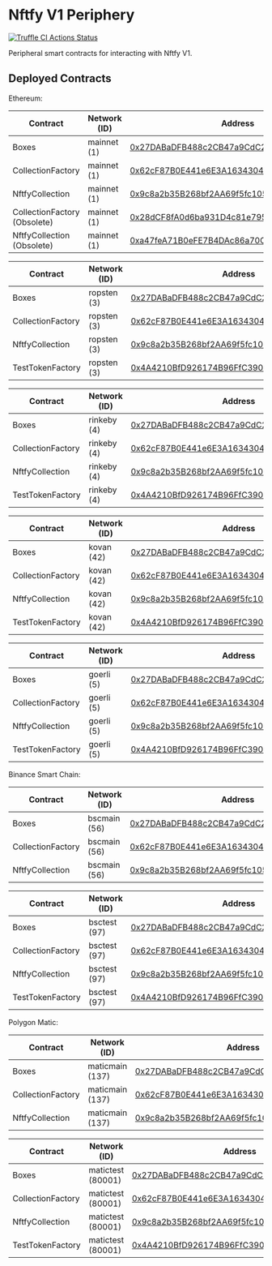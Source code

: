 # Nftfy V1 Periphery

[![Truffle CI Actions Status](https://github.com/nftfy/nftfy-v1-periphery/workflows/Truffle%20CI/badge.svg)](https://github.com/nftfy/nftfy-v1-periphery/actions)

Peripheral smart contracts for interacting with Nftfy V1.

## Deployed Contracts

Ethereum:

| Contract                     | Network (ID) | Address                                                                                                               |
| ---------------------------- | ------------ | --------------------------------------------------------------------------------------------------------------------- |
| Boxes                        | mainnet (1)  | [0x27DABaDFB488c2CB47a9CdC2fdE8C6A9f2d3f02e](https://etherscan.io/address/0x27DABaDFB488c2CB47a9CdC2fdE8C6A9f2d3f02e) |
| CollectionFactory            | mainnet (1)  | [0x62cF87B0E441e6E3A1634304AbA6332F3Fd6464F](https://etherscan.io/address/0x62cF87B0E441e6E3A1634304AbA6332F3Fd6464F) |
| NftfyCollection              | mainnet (1)  | [0x9c8a2b35B268bf2AA69f5fc105514e34daF3cEBb](https://etherscan.io/address/0x9c8a2b35B268bf2AA69f5fc105514e34daF3cEBb) |
| CollectionFactory (Obsolete) | mainnet (1)  | [0x28dCF8fA0d6ba931D4c81e795D38e000280F2d25](https://etherscan.io/address/0x28dCF8fA0d6ba931D4c81e795D38e000280F2d25) |
| NftfyCollection (Obsolete)   | mainnet (1)  | [0xa47feA71B0eFE7B4DAc86a70C6F4Fe9730cD1EB8](https://etherscan.io/address/0xa47feA71B0eFE7B4DAc86a70C6F4Fe9730cD1EB8) |

| Contract          | Network (ID) | Address                                                                                                                       |
| ----------------- | ------------ | ----------------------------------------------------------------------------------------------------------------------------- |
| Boxes             | ropsten (3)  | [0x27DABaDFB488c2CB47a9CdC2fdE8C6A9f2d3f02e](https://ropsten.etherscan.io/address/0x27DABaDFB488c2CB47a9CdC2fdE8C6A9f2d3f02e) |
| CollectionFactory | ropsten (3)  | [0x62cF87B0E441e6E3A1634304AbA6332F3Fd6464F](https://ropsten.etherscan.io/address/0x62cF87B0E441e6E3A1634304AbA6332F3Fd6464F) |
| NftfyCollection   | ropsten (3)  | [0x9c8a2b35B268bf2AA69f5fc105514e34daF3cEBb](https://ropsten.etherscan.io/address/0x9c8a2b35B268bf2AA69f5fc105514e34daF3cEBb) |
| TestTokenFactory  | ropsten (3)  | [0x4A4210BfD926174B96FfC39085461B7d8DaB2fBA](https://ropsten.etherscan.io/address/0x4A4210BfD926174B96FfC39085461B7d8DaB2fBA) |

| Contract          | Network (ID) | Address                                                                                                                       |
| ----------------- | ------------ | ----------------------------------------------------------------------------------------------------------------------------- |
| Boxes             | rinkeby (4)  | [0x27DABaDFB488c2CB47a9CdC2fdE8C6A9f2d3f02e](https://rinkeby.etherscan.io/address/0x27DABaDFB488c2CB47a9CdC2fdE8C6A9f2d3f02e) |
| CollectionFactory | rinkeby (4)  | [0x62cF87B0E441e6E3A1634304AbA6332F3Fd6464F](https://rinkeby.etherscan.io/address/0x62cF87B0E441e6E3A1634304AbA6332F3Fd6464F) |
| NftfyCollection   | rinkeby (4)  | [0x9c8a2b35B268bf2AA69f5fc105514e34daF3cEBb](https://rinkeby.etherscan.io/address/0x9c8a2b35B268bf2AA69f5fc105514e34daF3cEBb) |
| TestTokenFactory  | rinkeby (4)  | [0x4A4210BfD926174B96FfC39085461B7d8DaB2fBA](https://rinkeby.etherscan.io/address/0x4A4210BfD926174B96FfC39085461B7d8DaB2fBA) |

| Contract          | Network (ID) | Address                                                                                                                     |
| ----------------- | ------------ | --------------------------------------------------------------------------------------------------------------------------- |
| Boxes             | kovan (42)   | [0x27DABaDFB488c2CB47a9CdC2fdE8C6A9f2d3f02e](https://kovan.etherscan.io/address/0x27DABaDFB488c2CB47a9CdC2fdE8C6A9f2d3f02e) |
| CollectionFactory | kovan (42)   | [0x62cF87B0E441e6E3A1634304AbA6332F3Fd6464F](https://kovan.etherscan.io/address/0x62cF87B0E441e6E3A1634304AbA6332F3Fd6464F) |
| NftfyCollection   | kovan (42)   | [0x9c8a2b35B268bf2AA69f5fc105514e34daF3cEBb](https://kovan.etherscan.io/address/0x9c8a2b35B268bf2AA69f5fc105514e34daF3cEBb) |
| TestTokenFactory  | kovan (42)   | [0x4A4210BfD926174B96FfC39085461B7d8DaB2fBA](https://kovan.etherscan.io/address/0x4A4210BfD926174B96FfC39085461B7d8DaB2fBA) |

| Contract          | Network (ID) | Address                                                                                                                      |
| ----------------- | ------------ | ---------------------------------------------------------------------------------------------------------------------------- |
| Boxes             | goerli (5)   | [0x27DABaDFB488c2CB47a9CdC2fdE8C6A9f2d3f02e](https://goerli.etherscan.io/address/0x27DABaDFB488c2CB47a9CdC2fdE8C6A9f2d3f02e) |
| CollectionFactory | goerli (5)   | [0x62cF87B0E441e6E3A1634304AbA6332F3Fd6464F](https://goerli.etherscan.io/address/0x62cF87B0E441e6E3A1634304AbA6332F3Fd6464F) |
| NftfyCollection   | goerli (5)   | [0x9c8a2b35B268bf2AA69f5fc105514e34daF3cEBb](https://goerli.etherscan.io/address/0x9c8a2b35B268bf2AA69f5fc105514e34daF3cEBb) |
| TestTokenFactory  | goerli (5)   | [0x4A4210BfD926174B96FfC39085461B7d8DaB2fBA](https://goerli.etherscan.io/address/0x4A4210BfD926174B96FfC39085461B7d8DaB2fBA) |

Binance Smart Chain:

| Contract          | Network (ID) | Address                                                                                                              |
| ----------------- | ------------ | -------------------------------------------------------------------------------------------------------------------- |
| Boxes             | bscmain (56) | [0x27DABaDFB488c2CB47a9CdC2fdE8C6A9f2d3f02e](https://bscscan.com/address/0x27DABaDFB488c2CB47a9CdC2fdE8C6A9f2d3f02e) |
| CollectionFactory | bscmain (56) | [0x62cF87B0E441e6E3A1634304AbA6332F3Fd6464F](https://bscscan.com/address/0x62cF87B0E441e6E3A1634304AbA6332F3Fd6464F) |
| NftfyCollection   | bscmain (56) | [0x9c8a2b35B268bf2AA69f5fc105514e34daF3cEBb](https://bscscan.com/address/0x9c8a2b35B268bf2AA69f5fc105514e34daF3cEBb) |

| Contract          | Network (ID) | Address                                                                                                                      |
| ----------------- | ------------ | ---------------------------------------------------------------------------------------------------------------------------- |
| Boxes             | bsctest (97) | [0x27DABaDFB488c2CB47a9CdC2fdE8C6A9f2d3f02e](https://testnet.bscscan.com/address/0x27DABaDFB488c2CB47a9CdC2fdE8C6A9f2d3f02e) |
| CollectionFactory | bsctest (97) | [0x62cF87B0E441e6E3A1634304AbA6332F3Fd6464F](https://testnet.bscscan.com/address/0x62cF87B0E441e6E3A1634304AbA6332F3Fd6464F) |
| NftfyCollection   | bsctest (97) | [0x9c8a2b35B268bf2AA69f5fc105514e34daF3cEBb](https://testnet.bscscan.com/address/0x9c8a2b35B268bf2AA69f5fc105514e34daF3cEBb) |
| TestTokenFactory  | bsctest (97) | [0x4A4210BfD926174B96FfC39085461B7d8DaB2fBA](https://testnet.bscscan.com/address/0x4A4210BfD926174B96FfC39085461B7d8DaB2fBA) |

Polygon Matic:

| Contract          | Network (ID)    | Address                                                                                                                  |
| ----------------- | --------------- | ------------------------------------------------------------------------------------------------------------------------ |
| Boxes             | maticmain (137) | [0x27DABaDFB488c2CB47a9CdC2fdE8C6A9f2d3f02e](https://polygonscan.com/address/0x27DABaDFB488c2CB47a9CdC2fdE8C6A9f2d3f02e) |
| CollectionFactory | maticmain (137) | [0x62cF87B0E441e6E3A1634304AbA6332F3Fd6464F](https://polygonscan.com/address/0x62cF87B0E441e6E3A1634304AbA6332F3Fd6464F) |
| NftfyCollection   | maticmain (137) | [0x9c8a2b35B268bf2AA69f5fc105514e34daF3cEBb](https://polygonscan.com/address/0x9c8a2b35B268bf2AA69f5fc105514e34daF3cEBb) |

| Contract          | Network (ID)      | Address                                                                                                                         |
| ----------------- | ----------------- | ------------------------------------------------------------------------------------------------------------------------------- |
| Boxes             | matictest (80001) | [0x27DABaDFB488c2CB47a9CdC2fdE8C6A9f2d3f02e](https://mumbai.polygonscan.com/address/0x27DABaDFB488c2CB47a9CdC2fdE8C6A9f2d3f02e) |
| CollectionFactory | matictest (80001) | [0x62cF87B0E441e6E3A1634304AbA6332F3Fd6464F](https://mumbai.polygonscan.com/address/0x62cF87B0E441e6E3A1634304AbA6332F3Fd6464F) |
| NftfyCollection   | matictest (80001) | [0x9c8a2b35B268bf2AA69f5fc105514e34daF3cEBb](https://mumbai.polygonscan.com/address/0x9c8a2b35B268bf2AA69f5fc105514e34daF3cEBb) |
| TestTokenFactory  | matictest (80001) | [0x4A4210BfD926174B96FfC39085461B7d8DaB2fBA](https://mumbai.polygonscan.com/address/0x4A4210BfD926174B96FfC39085461B7d8DaB2fBA) |
